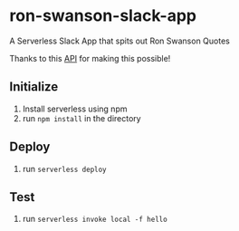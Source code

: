 # ron-swanson-slack-app

A Serverless Slack App that spits out Ron Swanson Quotes

Thanks to this [API](https://github.com/jamesseanwright/ron-swanson-quotes#ron-swanson-quotes-api?ref=public-apis) for making this possible!

## Initialize
1. Install serverless using npm
2. run `npm install` in the directory

## Deploy
1. run `serverless deploy`

## Test
1. run `serverless invoke local -f hello`
